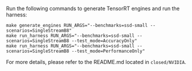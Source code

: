 Run the following commands to generate TensorRT engines and run the harness:

```
make generate_engines RUN_ARGS="--benchmarks=ssd-small --scenarios=SingleStreamB8"
make run_harness RUN_ARGS="--benchmarks=ssd-small --scenarios=SingleStreamB8 --test_mode=AccuracyOnly"
make run_harness RUN_ARGS="--benchmarks=ssd-small --scenarios=SingleStreamB8 --test_mode=PerformanceOnly"
```

For more details, please refer to the README.md located in `closed/NVIDIA`.
